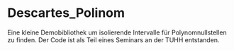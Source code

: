 # Descartes_Polinom

Eine kleine Demobibliothek um isolierende Intervalle für Polynomnullstellen zu finden. Der Code ist als Teil eines Seminars an der TUHH entstanden.

